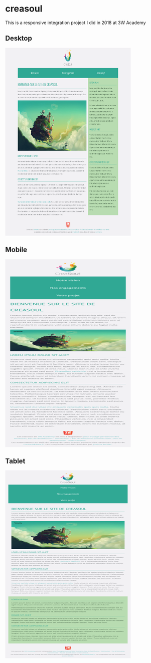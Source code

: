# creasoul

This is a responsive integration project I did in 2018 at 3W Academy

## Desktop

<img src="https://github.com/albert0x22/creasoul/blob/master/maquette/desktop.png" alt="alt text" width="400px" height="600px">

## Mobile 

<img src="https://github.com/albert0x22/creasoul/blob/master/maquette/mobile.png" alt="alt text" width="400px" height="600px">

## Tablet

<img src="https://github.com/albert0x22/creasoul/blob/master/maquette/tablette.png" alt="alt text" width="400px" height="600px">

